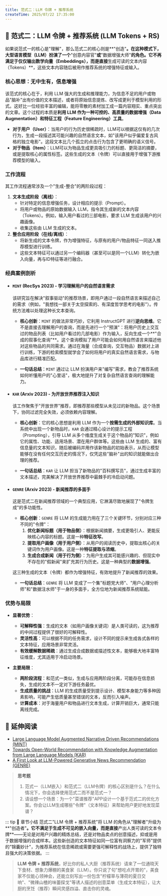 ```yaml
---
title: 范式二：LLM 令牌 + 推荐系统
createTime: 2025/07/22 17:35:00
---
```


## 🎨 范式二：LLM 令牌 + 推荐系统 (LLM Tokens + RS)

如果说范式一的核心是"理解"，那么范式二的核心则是**"创造"**。在这种模式下，大型语言模型（LLM）扮演了一个**"创意内容官"**或**"数据增强大师"**的角色。它不再满足于仅仅输出数学向量（Embeddings），而是直接**生成可读的文本内容（Tokens）**，这些文本内容随后被用作推荐系统的增强特征或输入。

### 核心思想：无中生有，信息增强

该范式的核心在于，利用 LLM 强大的生成和推理能力，为信息不足的用户或物品"脑补"出有价值的文本描述，或者将原始信息提炼、改写成更利于模型利用的形式。这好比一位经验丰富的编辑，能将零散的素材加工成一篇内容翔实、重点突出的文章。这个过程的本质是**利用 LLM 作为一种可控的、高质量的数据增强（Data Augmentation）和特征工程（Feature Engineering）工具**。

-   **对于用户（User）**：当用户的行为历史很稀疏时，LLM可以根据这仅有的几次行为，生成一段描述其可能兴趣的自然语言文本，如"该用户似乎偏爱复古风格的独立电影"。这段文本比几个孤立的点击行为包含了更明确的语义信号。
-   **对于物品（Item）**：LLM可以为物品生成更具吸引力的标题、更简洁的摘要，或是提取核心的属性标签。这些生成的文本（令牌）可以直接用于增强下游推荐模型的输入。

### 工作流程

其工作流程通常涉及一个"生成-整合"的两阶段过程：

1.  **文本生成阶段（离线）**：
    *   针对特定的信息增强任务，设计相应的提示（Prompt）。
    *   将用户或物品的原始数据输入 LLM，指令其生成新的文本内容（Tokens）。例如，输入用户看过的三部电影，要求 LLM 生成该用户的兴趣画像。
    *   收集这些由 LLM 生成的文本。
2.  **整合应用阶段（在线/离线）**：
    *   将新生成的文本令牌，作为增强特征，与原有的用户/物品特征一同送入推荐模型进行训练。
    *   这些文本特征可以通过另一个编码器（甚至可以是同一个LLM）转化为嵌入向量，再与ID特征等进行融合。

### 经典案例剖析

*   #### `MINT` (RecSys 2023) - 学习理解用户的自然语言需求

    该研究旨在解决"叙事驱动"的推荐场景，即用户通过一段自然语言来描述自己的需求（例如，"我想找一部关于太空探索的、有深度哲学思考的电影"）。传统方法难以处理这种长文本查询。

    *   **核心创新**：`MINT` 的做法非常巧妙，它利用 InstructGPT 进行**逆向思维**。它不是直接去理解用户的查询，而是先进行一个"预演"：将用户历史上交互过的物品列表（比如用户看过的几部电影）作为输入，反向生成一个**"合成的叙事化查询"**。这个查询模拟了用户可能会如何用自然语言来描述他对这些物品的共同需求。通过在海量（合成查询，交互物品）数据对上进行训练，下游的检索模型就学会了如何将用户的真实自然语言需求，与物品库进行精准匹配。

    *   **一句话总结**：`MINT` 通过让 LLM 扮演用户来"编写"需求，教会了推荐系统如何听懂用户的"心里话"，极大地提升了对复杂自然语言查询的理解能力。

*   #### `KAR` (Arxiv 2023) - 为开放世界推荐注入知识

    该工作聚焦于"开放世界"推荐，即推荐那些模型从未见过的新物品。这个场景下，协同过滤完全失效，必须依赖内容理解。

    *   **核心创新**：它的核心思想是利用 LLM 作为一个**按需生成的外部知识库**。当系统中出现一个新物品时，`KAR` 会通过精心设计的提示工程（Prompting），引导 LLM 从多个维度生成关于这个物品的"知识"，例如它的属性、功能、适用场景、潜在用户群体等。这些由 LLM 生成的、富有信息量的文本知识，随后被编码并用作该新物品的初始表示，从而让模型能够在没有任何交互历史的情况下，仅凭这些"脑补"出的知识就能做出合理的推荐。

    *   **一句话总结**：`KAR` 让 LLM 担当了新物品的"百科撰写员"，通过生成丰富的文本描述，完美解决了开放世界推荐中最棘手的冷启动问题。

*   #### `GENRE` (Arxiv 2023) - 新闻推荐的多面手

    这是范式二在新闻推荐领域的一个典型应用，它淋漓尽致地展现了"令牌生成"的多功能性。

    *   **核心创新**：`GENRE` 将 LLM 的生成能力用在了三个关键环节，分别对应三种不同的"令牌"：
        1.  **优化新闻标题（用于物品侧）**：根据新闻摘要，生成更吸引人、更能反映核心内容的标题。这是一种**特征改写**。
        2.  **提取用户画像（用于用户侧）**：从用户的阅读历史中，提取出核心的关键词作为用户画像。这是一种**特征提取与浓缩**。
        3.  **生成合成新闻（用于行为侧）**：为用户生成其可能感兴趣的、但现实中不存在的"假新闻"来扩充其行为历史。这是一种典型的**数据增强**。
    
    这三种生成的文本（令牌）都作为增强特征，有效地提升了新闻推荐的效果。

    *   **一句话总结**：`GENRE` 将 LLM 变成了一个集"标题党大师"、"用户心理分析师"和"数据注水师"于一身的多面手，全方位地为新闻推荐系统赋能。

### 优势与局限

*   **显著优势**：
    *   **可解释性强**：生成的文本（如用户画像关键词）是人类可读的，这为推荐的中间过程提供了很好的可解释性。
    *   **灵活性高**：可以根据不同的任务需求，设计不同的提示来生成各式各样的文本特征，应用场景非常灵活。
    *   **有效缓解数据稀疏**：通过生成合成数据或描述性文本，能够极大地丰富特征维度，尤其适用于冷启动场景。

*   **主要局限**：
    *   **两阶段流程**：和范式一类似，生成与应用两阶段分离，可能存在信息损失，生成的文本不一定对下游任务最优。
    *   **生成质量的挑战**：LLM 的生成质量受到提示设计、模型本身能力等多种因素影响，可能产生低质量甚至错误的文本，反而引入噪声。
    *   **计算成本**：对于海量用户和物品进行文本生成，计算开销巨大，通常只能离线完成。

## 📖 延伸阅读

*   [Large Language Model Augmented Narrative Driven Recommendations (MINT)](https://arxiv.org/abs/2306.02250)
*   [Towards Open-World Recommendation with Knowledge Augmentation from Large Language Models (KAR)](https://arxiv.org/abs/2306.10933)
*   [A First Look at LLM-Powered Generative News Recommendation (GENRE)](https://arxiv.org/abs/2305.06566)

> **思考题**
> 1.  范式一（LLM嵌入）和范式二（LLM令牌）的核心区别是什么？在什么情况下，你会选择使用范式二而不是范式一？
> 2.  请设想一个场景：为一个"菜谱推荐"APP设计一个基于范式二的优化方案。你会让LLM生成哪些"令牌"（文本特征）来帮助用户更好地发现菜谱？

::: tip 🎉 章节小结
范式二"LLM 令牌 + 推荐系统"将 LLM 的角色从"理解者"升级为**"创造者"**。它不满足于生成不可见的嵌入向量，而是直接**产出人类可读的文本令牌**——无论是对用户兴趣的精炼总结，还是对物品卖点的创意描述，抑或是用于数据增强的合成样本。这些新创造的文本特征如同一位富有洞察力的"军师"提供的"锦囊妙计"，为推荐系统在信息稀疏或需要更强可解释性的战场上，提供了独特且强大的决策依据。
:::


> **LLM 令牌 + 推荐系统**，好比你的私人大厨（推荐系统）请来了一位通晓天下食材、想象力爆棚的美食家（LLM）。你只说了句"想吃点开胃的"，美食家不仅能心领神会，还能立刻写出一份包含"柠檬草与薄荷的夏日交响"、"微辣山楂的味蕾探戈"等诱人描述的创意菜单（生成文本特征），让大厨的烹饪（推荐）瞬间灵感四溢、直击你的灵魂。 